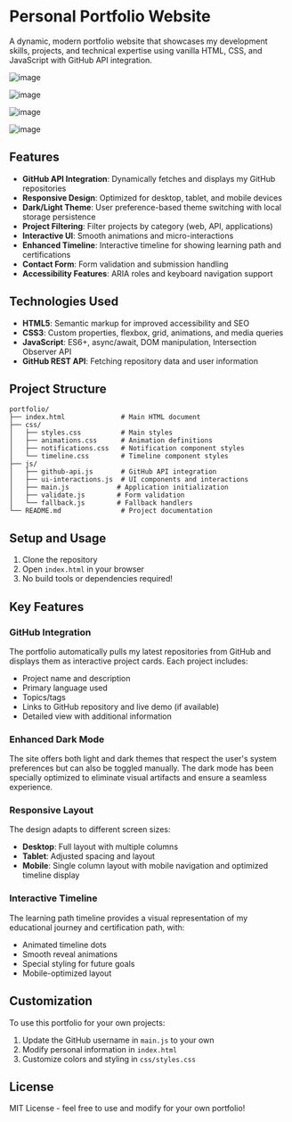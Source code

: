 # Personal Portfolio Website

A dynamic, modern portfolio website that showcases my development skills, projects, and technical expertise using vanilla HTML, CSS, and JavaScript with GitHub API integration.

![image](https://github.com/user-attachments/assets/ba2cadee-134f-4bd9-9d60-a62ed7a228a3)

![image](https://github.com/user-attachments/assets/82f55c39-16ed-4652-b107-b620b979495b)

![image](https://github.com/user-attachments/assets/3b31d991-dfb9-4ef0-a099-e704d5b1fbcd)

![image](https://github.com/user-attachments/assets/9fb24b28-f011-4970-a841-9e1fa4a577e8)


## Features

- **GitHub API Integration**: Dynamically fetches and displays my GitHub repositories
- **Responsive Design**: Optimized for desktop, tablet, and mobile devices
- **Dark/Light Theme**: User preference-based theme switching with local storage persistence
- **Project Filtering**: Filter projects by category (web, API, applications)
- **Interactive UI**: Smooth animations and micro-interactions
- **Enhanced Timeline**: Interactive timeline for showing learning path and certifications
- **Contact Form**: Form validation and submission handling
- **Accessibility Features**: ARIA roles and keyboard navigation support

## Technologies Used

- **HTML5**: Semantic markup for improved accessibility and SEO
- **CSS3**: Custom properties, flexbox, grid, animations, and media queries
- **JavaScript**: ES6+, async/await, DOM manipulation, Intersection Observer API
- **GitHub REST API**: Fetching repository data and user information

## Project Structure

```
portfolio/
├── index.html              # Main HTML document
├── css/
│   ├── styles.css          # Main styles
│   ├── animations.css      # Animation definitions
│   ├── notifications.css   # Notification component styles
│   └── timeline.css        # Timeline component styles
├── js/
│   ├── github-api.js       # GitHub API integration
│   ├── ui-interactions.js  # UI components and interactions
│   ├── main.js            # Application initialization
│   ├── validate.js        # Form validation
│   └── fallback.js        # Fallback handlers
└── README.md               # Project documentation
```

## Setup and Usage

1. Clone the repository
2. Open `index.html` in your browser
3. No build tools or dependencies required!

## Key Features

### GitHub Integration

The portfolio automatically pulls my latest repositories from GitHub and displays them as interactive project cards. Each project includes:

- Project name and description
- Primary language used
- Topics/tags
- Links to GitHub repository and live demo (if available)
- Detailed view with additional information

### Enhanced Dark Mode

The site offers both light and dark themes that respect the user's system preferences but can also be toggled manually. The dark mode has been specially optimized to eliminate visual artifacts and ensure a seamless experience.

### Responsive Layout

The design adapts to different screen sizes:
- **Desktop**: Full layout with multiple columns
- **Tablet**: Adjusted spacing and layout
- **Mobile**: Single column layout with mobile navigation and optimized timeline display

### Interactive Timeline

The learning path timeline provides a visual representation of my educational journey and certification path, with:

- Animated timeline dots
- Smooth reveal animations
- Special styling for future goals
- Mobile-optimized layout

## Customization

To use this portfolio for your own projects:

1. Update the GitHub username in `main.js` to your own
2. Modify personal information in `index.html`
3. Customize colors and styling in `css/styles.css`

## License

MIT License - feel free to use and modify for your own portfolio!
